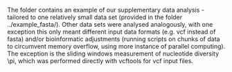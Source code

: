 The folder contains an example of our supplementary data analysis - tailored to one relatively small data set (provided in the folder ../example_fasta/). 
Other data sets were analysed analogously, with one exception this only meant different input data formats (e.g. vcf instead of fasta) and/or bioinformatic adjustments (running scripts on chunks of data to circumvent memory overflow, using more instance of parallel computing). 
The exception is the sliding windows measurement of nucleotide diversity \pi, which was performed directly with vcftools for vcf input files.

